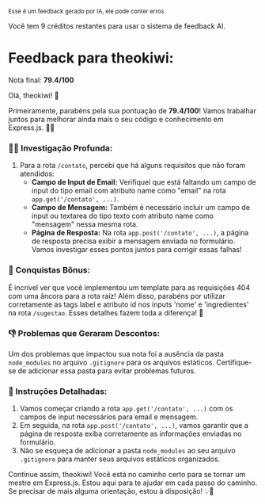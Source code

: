 <sup>Esse é um feedback gerado por IA, ele pode conter erros.</sup>

Você tem 9 créditos restantes para usar o sistema de feedback AI.

# Feedback para theokiwi:

Nota final: **79.4/100**

Olá, theokiwi! 🚀

Primeiramente, parabéns pela sua pontuação de **79.4/100**! Vamos trabalhar juntos para melhorar ainda mais o seu código e conhecimento em Express.js. 👨‍💻

### 🕵️‍♂️ Investigação Profunda:

1. Para a rota `/contato`, percebi que há alguns requisitos que não foram atendidos: 
   - **Campo de Input de Email:** Verifiquei que está faltando um campo de input do tipo email com atributo name como "email" na rota `app.get('/contato', ...)`.
   - **Campo de Mensagem:** Também é necessário incluir um campo de input ou textarea do tipo texto com atributo name como "mensagem" nessa mesma rota.
   - **Página de Resposta:** Na rota `app.post('/contato', ...)`, a página de resposta precisa exibir a mensagem enviada no formulário. Vamos investigar esses pontos juntos para corrigir essas falhas!

### 🎉 Conquistas Bônus:

É incrível ver que você implementou um template para as requisições 404 com uma âncora para a rota raíz! Além disso, parabéns por utilizar corretamente as tags label e atributo id nos inputs 'nome' e 'ingredientes' na rota `/sugestao`. Esses detalhes fazem toda a diferença! 👏

### 👎 Problemas que Geraram Descontos:

Um dos problemas que impactou sua nota foi a ausência da pasta `node_modules` no arquivo `.gitignore` para os arquivos estáticos. Certifique-se de adicionar essa pasta para evitar problemas futuros.

### 📝 Instruções Detalhadas:

1. Vamos começar criando a rota `app.get('/contato', ...)` com os campos de input necessários para email e mensagem.
2. Em seguida, na rota `app.post('/contato', ...)`, vamos garantir que a página de resposta exiba corretamente as informações enviadas no formulário.
3. Não se esqueça de adicionar a pasta `node_modules` ao seu arquivo `.gitignore` para manter seus arquivos estáticos organizados.

Continue assim, theokiwi! Você está no caminho certo para se tornar um mestre em Express.js. Estou aqui para te ajudar em cada passo do caminho. Se precisar de mais alguma orientação, estou à disposição! 💡🚀